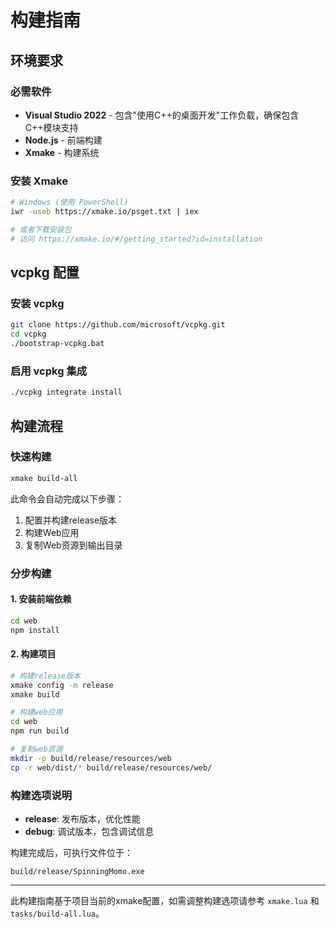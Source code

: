 # 构建指南

## 环境要求

### 必需软件
- **Visual Studio 2022** - 包含"使用C++的桌面开发"工作负载，确保包含C++模块支持
- **Node.js** - 前端构建
- **Xmake** - 构建系统

### 安装 Xmake
```bash
# Windows (使用 PowerShell)
iwr -useb https://xmake.io/psget.txt | iex

# 或者下载安装包
# 访问 https://xmake.io/#/getting_started?id=installation
```

## vcpkg 配置

### 安装 vcpkg
```bash
git clone https://github.com/microsoft/vcpkg.git
cd vcpkg
./bootstrap-vcpkg.bat
```

### 启用 vcpkg 集成
```bash
./vcpkg integrate install
```

## 构建流程

### 快速构建
```bash
xmake build-all
```

此命令会自动完成以下步骤：
1. 配置并构建release版本
2. 构建Web应用
3. 复制Web资源到输出目录

### 分步构建

#### 1. 安装前端依赖
```bash
cd web
npm install
```

#### 2. 构建项目
```bash
# 构建release版本
xmake config -m release
xmake build

# 构建web应用
cd web
npm run build

# 复制web资源
mkdir -p build/release/resources/web
cp -r web/dist/* build/release/resources/web/
```

### 构建选项说明
- **release**: 发布版本，优化性能
- **debug**: 调试版本，包含调试信息

构建完成后，可执行文件位于：
```
build/release/SpinningMomo.exe
```

---

此构建指南基于项目当前的xmake配置，如需调整构建选项请参考 `xmake.lua` 和 `tasks/build-all.lua`。